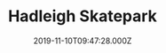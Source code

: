 ---
date: 2019-11-10T09:47:28.000Z
title: Hadleigh Skatepark
latitude: 52.046967
longitude: 0.954071
category: checkin
---